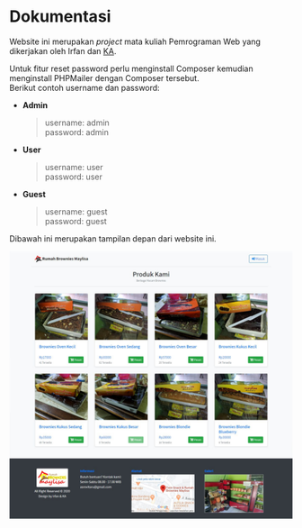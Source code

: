 # Dokumentasi
Website ini merupakan _project_ mata kuliah Pemrograman Web yang dikerjakan oleh Irfan dan [KA](https://github.com/k-ardliyan).

Untuk fitur reset password perlu menginstall Composer kemudian menginstall PHPMailer dengan Composer tersebut.  
Berikut contoh username dan password:


*   **Admin**
    > username: admin  
    > password: admin
*   **User**
    > username: user  
    > password: user
*   **Guest**
    > username: guest  
    > password: guest

Dibawah ini merupakan tampilan depan dari website ini.

![Tampilan Depan Website Brownies Maylisa](https://raw.githubusercontent.com/k-ardliyan/brownies-maylisa/master/img/brownies-maylisa.jpg)

